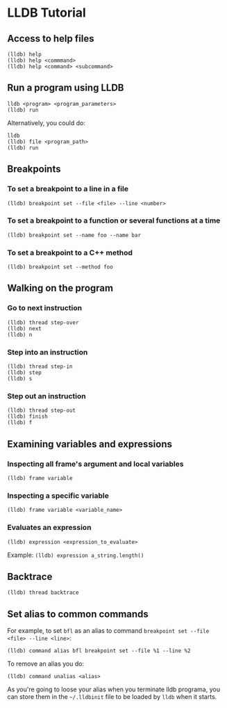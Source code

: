 # LLDB Tutorial

## Access to help files
```
(lldb) help
(lldb) help <commmand>
(lldb) help <command> <subcommand>
```

## Run a program using LLDB
```
lldb <program> <program_parameters>
(lldb) run
```
Alternatively, you could do:

```
lldb
(lldb) file <program_path>
(lldb) run
```

## Breakpoints
### To set a breakpoint to a line in a file
```
(lldb) breakpoint set --file <file> --line <number>
```

### To set a breakpoint to a function or several functions at a time
```
(lldb) breakpoint set --name foo --name bar
```

### To set a breakpoint to a C++ method
```
(lldb) breakpoint set --method foo
```

## Walking on the program
### Go to next instruction
```
(lldb) thread step-over
(lldb) next
(lldb) n
```

### Step into an instruction
```
(lldb) thread step-in
(lldb) step
(lldb) s
```

### Step out an instruction
```
(lldb) thread step-out
(lldb) finish
(lldb) f
```

## Examining variables and expressions
### Inspecting all frame's argument and local variables
```
(lldb) frame variable
```

### Inspecting a specific variable
```
(lldb) frame variable <variable_name>
```

### Evaluates an expression
```
(lldb) expression <expression_to_evaluate>
```

Example: `(lldb) expression a_string.length()`

## Backtrace
```
(lldb) thread backtrace
```

## Set alias to common commands
For example, to set `bfl` as an alias to command `breakpoint set --file <file> --line <line>`:
```
(lldb) command alias bfl breakpoint set --file %1 --line %2
```

To remove an alias you do:
```
(lldb) command unalias <alias>
```

As you're going to loose your alias when you terminate lldb programa, you can store them in the `~/.lldbinit` file to
be loaded by `lldb` when it starts.
